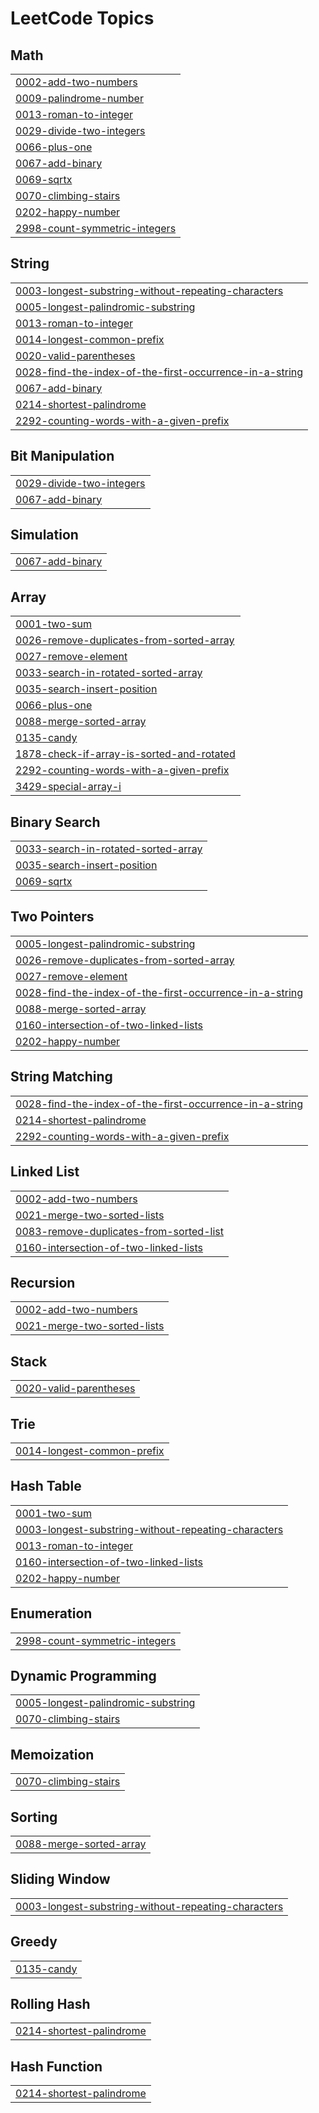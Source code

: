 <!---LeetCode Topics Start-->
# LeetCode Topics
## Math
|  |
| ------- |
| [0002-add-two-numbers](https://github.com/Pavithran200412/Leetcode/tree/master/0002-add-two-numbers) |
| [0009-palindrome-number](https://github.com/Pavithran200412/Leetcode/tree/master/0009-palindrome-number) |
| [0013-roman-to-integer](https://github.com/Pavithran200412/Leetcode/tree/master/0013-roman-to-integer) |
| [0029-divide-two-integers](https://github.com/Pavithran200412/Leetcode/tree/master/0029-divide-two-integers) |
| [0066-plus-one](https://github.com/Pavithran200412/Leetcode/tree/master/0066-plus-one) |
| [0067-add-binary](https://github.com/Pavithran200412/Leetcode/tree/master/0067-add-binary) |
| [0069-sqrtx](https://github.com/Pavithran200412/Leetcode/tree/master/0069-sqrtx) |
| [0070-climbing-stairs](https://github.com/Pavithran200412/Leetcode/tree/master/0070-climbing-stairs) |
| [0202-happy-number](https://github.com/Pavithran200412/Leetcode/tree/master/0202-happy-number) |
| [2998-count-symmetric-integers](https://github.com/Pavithran200412/Leetcode/tree/master/2998-count-symmetric-integers) |
## String
|  |
| ------- |
| [0003-longest-substring-without-repeating-characters](https://github.com/Pavithran200412/Leetcode/tree/master/0003-longest-substring-without-repeating-characters) |
| [0005-longest-palindromic-substring](https://github.com/Pavithran200412/Leetcode/tree/master/0005-longest-palindromic-substring) |
| [0013-roman-to-integer](https://github.com/Pavithran200412/Leetcode/tree/master/0013-roman-to-integer) |
| [0014-longest-common-prefix](https://github.com/Pavithran200412/Leetcode/tree/master/0014-longest-common-prefix) |
| [0020-valid-parentheses](https://github.com/Pavithran200412/Leetcode/tree/master/0020-valid-parentheses) |
| [0028-find-the-index-of-the-first-occurrence-in-a-string](https://github.com/Pavithran200412/Leetcode/tree/master/0028-find-the-index-of-the-first-occurrence-in-a-string) |
| [0067-add-binary](https://github.com/Pavithran200412/Leetcode/tree/master/0067-add-binary) |
| [0214-shortest-palindrome](https://github.com/Pavithran200412/Leetcode/tree/master/0214-shortest-palindrome) |
| [2292-counting-words-with-a-given-prefix](https://github.com/Pavithran200412/Leetcode/tree/master/2292-counting-words-with-a-given-prefix) |
## Bit Manipulation
|  |
| ------- |
| [0029-divide-two-integers](https://github.com/Pavithran200412/Leetcode/tree/master/0029-divide-two-integers) |
| [0067-add-binary](https://github.com/Pavithran200412/Leetcode/tree/master/0067-add-binary) |
## Simulation
|  |
| ------- |
| [0067-add-binary](https://github.com/Pavithran200412/Leetcode/tree/master/0067-add-binary) |
## Array
|  |
| ------- |
| [0001-two-sum](https://github.com/Pavithran200412/Leetcode/tree/master/0001-two-sum) |
| [0026-remove-duplicates-from-sorted-array](https://github.com/Pavithran200412/Leetcode/tree/master/0026-remove-duplicates-from-sorted-array) |
| [0027-remove-element](https://github.com/Pavithran200412/Leetcode/tree/master/0027-remove-element) |
| [0033-search-in-rotated-sorted-array](https://github.com/Pavithran200412/Leetcode/tree/master/0033-search-in-rotated-sorted-array) |
| [0035-search-insert-position](https://github.com/Pavithran200412/Leetcode/tree/master/0035-search-insert-position) |
| [0066-plus-one](https://github.com/Pavithran200412/Leetcode/tree/master/0066-plus-one) |
| [0088-merge-sorted-array](https://github.com/Pavithran200412/Leetcode/tree/master/0088-merge-sorted-array) |
| [0135-candy](https://github.com/Pavithran200412/Leetcode/tree/master/0135-candy) |
| [1878-check-if-array-is-sorted-and-rotated](https://github.com/Pavithran200412/Leetcode/tree/master/1878-check-if-array-is-sorted-and-rotated) |
| [2292-counting-words-with-a-given-prefix](https://github.com/Pavithran200412/Leetcode/tree/master/2292-counting-words-with-a-given-prefix) |
| [3429-special-array-i](https://github.com/Pavithran200412/Leetcode/tree/master/3429-special-array-i) |
## Binary Search
|  |
| ------- |
| [0033-search-in-rotated-sorted-array](https://github.com/Pavithran200412/Leetcode/tree/master/0033-search-in-rotated-sorted-array) |
| [0035-search-insert-position](https://github.com/Pavithran200412/Leetcode/tree/master/0035-search-insert-position) |
| [0069-sqrtx](https://github.com/Pavithran200412/Leetcode/tree/master/0069-sqrtx) |
## Two Pointers
|  |
| ------- |
| [0005-longest-palindromic-substring](https://github.com/Pavithran200412/Leetcode/tree/master/0005-longest-palindromic-substring) |
| [0026-remove-duplicates-from-sorted-array](https://github.com/Pavithran200412/Leetcode/tree/master/0026-remove-duplicates-from-sorted-array) |
| [0027-remove-element](https://github.com/Pavithran200412/Leetcode/tree/master/0027-remove-element) |
| [0028-find-the-index-of-the-first-occurrence-in-a-string](https://github.com/Pavithran200412/Leetcode/tree/master/0028-find-the-index-of-the-first-occurrence-in-a-string) |
| [0088-merge-sorted-array](https://github.com/Pavithran200412/Leetcode/tree/master/0088-merge-sorted-array) |
| [0160-intersection-of-two-linked-lists](https://github.com/Pavithran200412/Leetcode/tree/master/0160-intersection-of-two-linked-lists) |
| [0202-happy-number](https://github.com/Pavithran200412/Leetcode/tree/master/0202-happy-number) |
## String Matching
|  |
| ------- |
| [0028-find-the-index-of-the-first-occurrence-in-a-string](https://github.com/Pavithran200412/Leetcode/tree/master/0028-find-the-index-of-the-first-occurrence-in-a-string) |
| [0214-shortest-palindrome](https://github.com/Pavithran200412/Leetcode/tree/master/0214-shortest-palindrome) |
| [2292-counting-words-with-a-given-prefix](https://github.com/Pavithran200412/Leetcode/tree/master/2292-counting-words-with-a-given-prefix) |
## Linked List
|  |
| ------- |
| [0002-add-two-numbers](https://github.com/Pavithran200412/Leetcode/tree/master/0002-add-two-numbers) |
| [0021-merge-two-sorted-lists](https://github.com/Pavithran200412/Leetcode/tree/master/0021-merge-two-sorted-lists) |
| [0083-remove-duplicates-from-sorted-list](https://github.com/Pavithran200412/Leetcode/tree/master/0083-remove-duplicates-from-sorted-list) |
| [0160-intersection-of-two-linked-lists](https://github.com/Pavithran200412/Leetcode/tree/master/0160-intersection-of-two-linked-lists) |
## Recursion
|  |
| ------- |
| [0002-add-two-numbers](https://github.com/Pavithran200412/Leetcode/tree/master/0002-add-two-numbers) |
| [0021-merge-two-sorted-lists](https://github.com/Pavithran200412/Leetcode/tree/master/0021-merge-two-sorted-lists) |
## Stack
|  |
| ------- |
| [0020-valid-parentheses](https://github.com/Pavithran200412/Leetcode/tree/master/0020-valid-parentheses) |
## Trie
|  |
| ------- |
| [0014-longest-common-prefix](https://github.com/Pavithran200412/Leetcode/tree/master/0014-longest-common-prefix) |
## Hash Table
|  |
| ------- |
| [0001-two-sum](https://github.com/Pavithran200412/Leetcode/tree/master/0001-two-sum) |
| [0003-longest-substring-without-repeating-characters](https://github.com/Pavithran200412/Leetcode/tree/master/0003-longest-substring-without-repeating-characters) |
| [0013-roman-to-integer](https://github.com/Pavithran200412/Leetcode/tree/master/0013-roman-to-integer) |
| [0160-intersection-of-two-linked-lists](https://github.com/Pavithran200412/Leetcode/tree/master/0160-intersection-of-two-linked-lists) |
| [0202-happy-number](https://github.com/Pavithran200412/Leetcode/tree/master/0202-happy-number) |
## Enumeration
|  |
| ------- |
| [2998-count-symmetric-integers](https://github.com/Pavithran200412/Leetcode/tree/master/2998-count-symmetric-integers) |
## Dynamic Programming
|  |
| ------- |
| [0005-longest-palindromic-substring](https://github.com/Pavithran200412/Leetcode/tree/master/0005-longest-palindromic-substring) |
| [0070-climbing-stairs](https://github.com/Pavithran200412/Leetcode/tree/master/0070-climbing-stairs) |
## Memoization
|  |
| ------- |
| [0070-climbing-stairs](https://github.com/Pavithran200412/Leetcode/tree/master/0070-climbing-stairs) |
## Sorting
|  |
| ------- |
| [0088-merge-sorted-array](https://github.com/Pavithran200412/Leetcode/tree/master/0088-merge-sorted-array) |
## Sliding Window
|  |
| ------- |
| [0003-longest-substring-without-repeating-characters](https://github.com/Pavithran200412/Leetcode/tree/master/0003-longest-substring-without-repeating-characters) |
## Greedy
|  |
| ------- |
| [0135-candy](https://github.com/Pavithran200412/Leetcode/tree/master/0135-candy) |
## Rolling Hash
|  |
| ------- |
| [0214-shortest-palindrome](https://github.com/Pavithran200412/Leetcode/tree/master/0214-shortest-palindrome) |
## Hash Function
|  |
| ------- |
| [0214-shortest-palindrome](https://github.com/Pavithran200412/Leetcode/tree/master/0214-shortest-palindrome) |
<!---LeetCode Topics End-->

